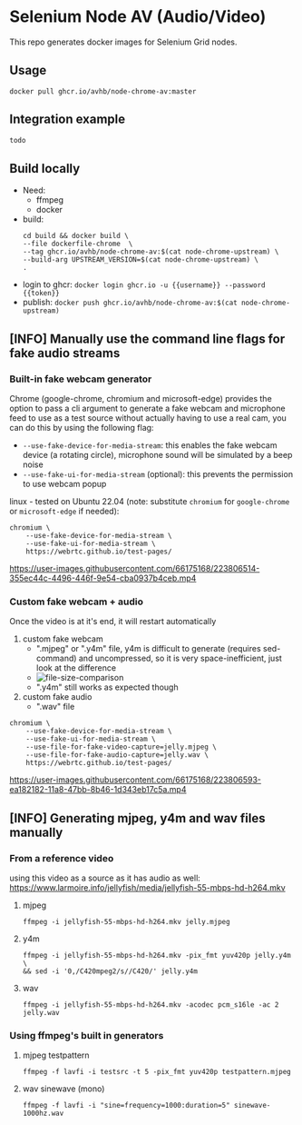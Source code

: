 # Selenium Node AV (Audio/Video)

This repo generates docker images for Selenium Grid nodes.

## Usage

`docker pull ghcr.io/avhb/node-chrome-av:master`

## Integration example

```python
todo
```

## Build locally

- Need:
  - ffmpeg
  - docker
- build:
  ```
  cd build && docker build \
  --file dockerfile-chrome  \
  --tag ghcr.io/avhb/node-chrome-av:$(cat node-chrome-upstream) \
  --build-arg UPSTREAM_VERSION=$(cat node-chrome-upstream) \
  .
  ```
- login to ghcr: `docker login ghcr.io -u {{username}} --password {{token}}`
- publish:       `docker push ghcr.io/avhb/node-chrome-av:$(cat node-chrome-upstream)`

## [INFO] Manually use the command line flags for fake audio streams

### Built-in fake webcam generator

Chrome (google-chrome, chromium and microsoft-edge) provides the option to pass a cli argument to generate a fake webcam and microphone feed to use as a test source without actually having to use a real cam, you can do this by using the following flag:
- `--use-fake-device-for-media-stream`: this enables the fake webcam device (a rotating circle), microphone sound will be simulated by a beep noise
- `--use-fake-ui-for-media-stream` (optional): this prevents the permission to use webcam popup

linux - tested on Ubuntu 22.04 (note: substitute `chromium` for `google-chrome` or `microsoft-edge` if needed):
```
chromium \
    --use-fake-device-for-media-stream \
    --use-fake-ui-for-media-stream \
    https://webrtc.github.io/test-pages/
```

https://user-images.githubusercontent.com/66175168/223806514-355ec44c-4496-446f-9e54-cba0937b4ceb.mp4

### Custom fake webcam + audio

Once the video is at it's end, it will restart automatically

1. custom fake webcam
   - ".mjpeg" or ".y4m" file, y4m is difficult to generate (requires sed-command) and uncompressed, so it is very space-inefficient, just look at the difference
   - ![file-size-comparison](https://user-images.githubusercontent.com/66175168/223806353-410f0c10-93c5-4f51-bbe7-1c932d371ac6.png)
   - ".y4m" still works as expected though
2. custom fake audio
   - ".wav" file

```
chromium \
    --use-fake-device-for-media-stream \
    --use-fake-ui-for-media-stream \
    --use-file-for-fake-video-capture=jelly.mjpeg \
    --use-file-for-fake-audio-capture=jelly.wav \
    https://webrtc.github.io/test-pages/
```

https://user-images.githubusercontent.com/66175168/223806593-ea182182-11a8-47bb-8b46-1d343eb17c5a.mp4

## [INFO] Generating mjpeg, y4m and wav files manually

### From a reference video

using this video as a source as it has audio as well: https://www.larmoire.info/jellyfish/media/jellyfish-55-mbps-hd-h264.mkv

1. mjpeg
   ```
   ffmpeg -i jellyfish-55-mbps-hd-h264.mkv jelly.mjpeg
   ```
2. y4m
   ```
   ffmpeg -i jellyfish-55-mbps-hd-h264.mkv -pix_fmt yuv420p jelly.y4m \
   && sed -i '0,/C420mpeg2/s//C420/' jelly.y4m
   ```
3. wav
   ```
   ffmpeg -i jellyfish-55-mbps-hd-h264.mkv -acodec pcm_s16le -ac 2 jelly.wav
   ```

### Using ffmpeg's built in generators

1. mjpeg testpattern
   ```
   ffmpeg -f lavfi -i testsrc -t 5 -pix_fmt yuv420p testpattern.mjpeg
   ```
2. wav sinewave (mono)
   ```
   ffmpeg -f lavfi -i "sine=frequency=1000:duration=5" sinewave-1000hz.wav
   ```
